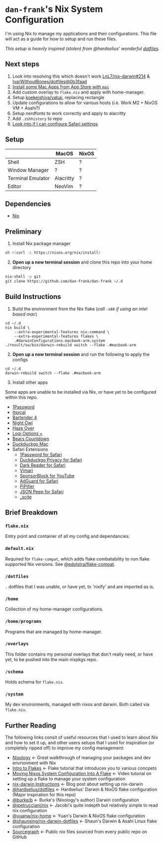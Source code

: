 # `dan-frank`'s Nix System Configuration 

I'm using Nix to manage my applications and their configurations.
This file will act as a guide for how to setup and run these files.

_This setup is heavily inspired (stolen) from @hardselius' wonderful [dotfiles](https://github.com/hardselius/dotfiles)._

## Next steps

1. Look into resolving this which doesn't work [LnL7/nix-darwin#214](https://github.com/LnL7/nix-darwin/issues/214) & [IvarWithoutBones/dotfiles@0b3faad](https://github.com/IvarWithoutBones/dotfiles/commit/0b3faad8bd1d0e1af6103caf59b206666ab742f4)
1. [Install some Mac Apps from App Store with `mas`](https://daiderd.com/nix-darwin/manual/index.html#opt-homebrew.masApps)
1. Add custom overlay to `flake.nix` and apply with home-manager.
1. Setup [koekeishiya/yabai](https://github.com/koekeishiya/yabai), replacing rectangle
1. Update configurations to allow for various hosts (i.e. Work M2 + NixOS VM + Asahi?)
1. Setup nerdfonts to work correctly and apply to alacritty
1. Add `.zshhistory` to repo
1. [Look into if I can configure Safari settings](https://daiderd.com/nix-darwin/manual/index.html#opt-system.defaults.CustomUserPreferences)

## Setup

|                   | MacOS     | NixOS |
| ----------------- | --------- | ----- |
| Shell             | ZSH       | ?     |
| Window Manager    | ?         | ?     |
| Terminal Emulator | Alacritty | ?     |
| Editor            | NeoVim    | ?     |

<!-- ## Screenshots

<details>
    <summary>Terminal</summary>
    <img width="1728" alt="Terminal" src="https://user-images.githubusercontent.com/4244251/213017876-62a7a987-c0ac-4515-87db-df1c809351ef.png">
</details> -->

## Dependencies

- [Nix](https://nixos.org/)

## Preliminary

1. Install Nix package manager

```sh
sh <(curl -L https://nixos.org/nix/install)
```

2. **Open up a new terminal session** and clone this repo into your home directory

```sh
nix-shell -p git
git clone https://github.com/dan-frank/dan-frank ~/.d
```

## Build Instructions

1. Build the environment from the Nix flake (_call `-x86` if using an intel based mac_)

```
cd ~/.d
nix build \
	--extra-experimental-features nix-command \
	--extra-experimental-features flakes \
	.#darwinConfigurations.macbook-arm.system
./result/sw/bin/darwin-rebuild switch --flake .#macbook-arm
```

2. **Open up a new terminal session** and run the following to apply the configs 

```
cd ~/.d
darwin-rebuild switch --flake .#macbook-arm
```

3. Install other apps

Some apps are unable to be installed via Nix, or have yet to be configured within this repo.

- [1Password](https://1password.com/downloads/mac/)
- [itsycal](https://www.mowglii.com/itsycal/)
- [Bartender 4](https://www.macbartender.com)
- [Night Owl](https://nightowlapp.co)
- [Haze Over](https://hazeover.com)
- [Logi Options +](https://www.logitech.com/en-gb/software/logi-options-plus.html)
- [Bears Countdown](https://apps.apple.com/us/app/bears-countdown/id1536711520)
- [Duckduckgo Mac](https://duckduckgo.com/mac)
- Safari Extensions
  - [1Password for Safari](https://apps.apple.com/us/app/1password-for-safari/id1569813296?mt=12)
  - [Duckduckgo Privacy for Safari](https://apps.apple.com/us/app/duckduckgo-privacy-for-safari/id1482920575?mt=12)
  - [Dark Reader for Safari](https://apps.apple.com/us/app/dark-reader-for-safari/id1438243180)
  - [Vimari](https://apps.apple.com/us/app/vimari/id1480933944?mt=12)
  - [SponsorBlock for YouTube](https://apps.apple.com/us/app/sponsorblock-for-youtube/id1573461917)
  - [AdGuard for Safari](https://apps.apple.com/app/adguard-for-safari/id1440147259)
  - [PiPifier](https://apps.apple.com/us/app/pipifier/id1160374471?mt=12)
  - [JSON Peep for Safari](https://apps.apple.com/gb/app/json-peep-for-safari/id1458969831?mt=12)
  - [\_scite](https://apps.apple.com/us/app/scite-extension/id1551820111?mt=12)

## Brief Breakdown

### `flake.nix`

Entry point and container of all my config and dependancies.

### `default.nix`

Required for `flake-compat`, which adds flake combatability to non flake supported Nix versions. See [@edolstra/flake-compat](https://github.com/edolstra/flake-compat/blob/master/default.nix).

### `/dotfiles`

`.` dotfiles that I was unable, or have yet, to 'nixify' and are imported as is.

### `/home`

Collection of my home-manager configurations.

### `/home/programs`

Programs that are managed by home-manager.

### `/overlays`

This folder contains my personal overlays that don't really need, or have yet, to be pushed into the main nixpkgs repo.

### `/schema`

Holds schema for `flake.nix`.

### `/system`

My dev environments, managed with nixos and darwin. Both called via `flake.nix`.

## Further Reading

The following links consit of useful resources that I used to learn about Nix and how to set it up, and other users setups that I used for inspiration (or completely ripped off) to improve my config management:

- [Nixology](https://www.youtube.com/playlist?list=PLRGI9KQ3_HP_OFRG6R-p4iFgMSK1t5BHs) ← Great walkthrough of managing your packages and dev envrionment with Nix
- [Intro to Flakes](https://www.youtube.com/watch?v=mJbQ--iBc1U&t=909s) ← Flake tutorial that introduces you to various concpets
- [Moving Nixos System Configuration Into A Flake](https://www.youtube.com/watch?v=mJbQ--iBc1U&t=909s) ← Video tutorial on setting up a flake to manage your system configuration
- [nix-darwin Instructions](https://xyno.space/post/nix-darwin-introduction) ← Blog post about setting up nix-darwin
- [@hardselius/dotfiles](https://github.com/hardselius/dotfiles) ← Hardselius' Darwin & NixOS flake configuration (Major inspiration for this repo)
- [@burke/b](https://github.com/burke/b) ← Burke's (Nixology's author) Darwin configuration
- [@jpetrucciani/nix](https://github.com/jpetrucciani/nix) ← Jacobi's quite indepth but relatively simple to read nix configuration
- [@yuanw/nix-home](https://github.com/yuanw/nix-home) ← Yuan's Darwin & NixOS flake configuration
- [@shaunsing/nix-darwin-dotfiles](https://github.com/shaunsingh/nix-darwin-dotfiles) ← Shaun's Darwin & Asahi Linux flake configuration
- [Sourcegraph](https://sourcegraph.com/search?q=context:global+lang:nix&patternType=standard&sm=1&groupBy=repo) ← Public nix files sourced from every public repo on GitHub

